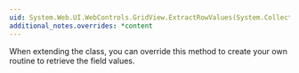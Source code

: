 ```yaml
---
uid: System.Web.UI.WebControls.GridView.ExtractRowValues(System.Collections.Specialized.IOrderedDictionary,System.Web.UI.WebControls.GridViewRow,System.Boolean,System.Boolean)
additional_notes.overrides: *content
---
```


<p>When extending the <xref href="System.Web.UI.WebControls.GridView"></xref> class, you can override this method to create your own routine to retrieve the field values.</p>


